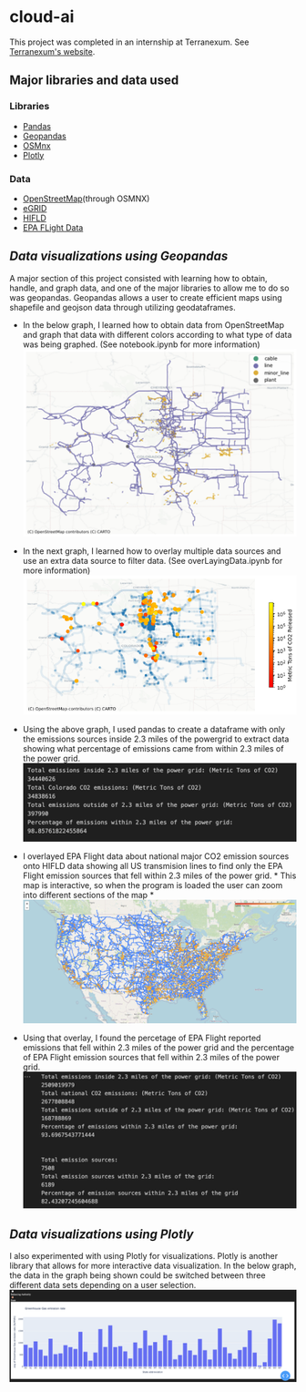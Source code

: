 # cloud-ai

This project was completed in an internship at Terranexum. See [Terranexum's website](https://www.terranexum.com/). 

## Major libraries and data used

### Libraries
- [Pandas](https://pandas.pydata.org/docs/)
- [Geopandas](https://geopandas.org/en/stable/docs/user_guide.html)
- [OSMnx](https://osmnx.readthedocs.io/en/stable/index.html)
- [Plotly](https://plotly.com/)

### Data
- [OpenStreetMap](https://wiki.openstreetmap.org/wiki/Map_features)(through OSMNX)
- [eGRID](https://www.epa.gov/egrid)
- [HIFLD](https://hifld-geoplatform.hub.arcgis.com/pages/hifld-open)
- [EPA FLight Data](https://ghgdata.epa.gov/ghgp/main.do#/facility/?q=Find%20a%20Facility%20or%20Location&st=&bs=&et=&fid=&sf=11001100&lowE=-20000&highE=23000000&g1=1&g2=1&g3=1&g4=1&g5=1&g6=0&g7=1&g8=1&g9=1&g10=1&g11=1&g12=1&s1=1&s2=1&s3=1&s4=1&s5=1&s6=1&s7=1&s8=1&s9=1&s10=1&s201=1&s202=1&s203=1&s204=1&s301=1&s302=1&s303=1&s304=1&s305=1&s306=1&s307=1&s401=1&s402=1&s403=1&s404=1&s405=1&s601=1&s602=1&s701=1&s702=1&s703=1&s704=1&s705=1&s706=1&s707=1&s708=1&s709=1&s710=1&s711=1&s801=1&s802=1&s803=1&s804=1&s805=1&s806=1&s807=1&s808=1&s809=1&s810=1&s901=1&s902=1&s903=1&s904=1&s905=1&s906=1&s907=1&s908=1&s909=1&s910=1&s911=1&si=&ss=&so=0&ds=E&yr=2022&tr=current&cyr=2022&ol=0&sl=0&rs=ALL)

## *Data visualizations using Geopandas* 

A major section of this project consisted with learning how to obtain, handle, and graph data, and one of the major libraries to allow me to do so was geopandas. Geopandas allows a user to create efficient maps using shapefile and geojson data through utilizing geodataframes. 
- In the below graph, I learned how to obtain data from OpenStreetMap and graph that data with different colors according to what type of data was being graphed. (See notebook.ipynb for more information)
![Map of OpenStreetMap power data in Colorado](https://github.com/terranexum/Cloud-AI/blob/dahl-dev/images/OSMnx_PowerData.png)

- In the next graph, I learned how to overlay multiple data sources and use an extra data source to filter data. (See overLayingData.ipynb for more information)
![Overlayed map of OpenStreetMap and EPA Flight data](https://github.com/terranexum/Cloud-AI/blob/dahl-dev/images/overlayingDataFinal3.png)
- Using the above graph, I used pandas to create a dataframe with only the emissions sources inside 2.3 miles of the powergrid to extract data showing what percentage of emissions came from within 2.3 miles of the power grid.
![Extracted data from OpenStreetMap and EPA Flight data showing percentage of emissions inside the energy grid](https://github.com/terranexum/Cloud-AI/blob/dahl-dev/images/gridEmissionsFinal.png)

- I overlayed EPA Flight data about national major CO2 emission sources onto HIFLD data showing all US transmision lines to find only the EPA Flight emission sources that fell within 2.3 miles of the power grid.  * This map is interactive, so when the program is loaded the user can zoom into different sections of the map *
![Overlayed map of national HIFLD and EPA Flight data](https://github.com/terranexum/Cloud-AI/blob/dahl-dev/images/Interactive_National_Map.png)
- Using that overlay, I found the percetage of EPA Flight reported emissions that fell within 2.3 miles of the power grid and the percentage of EPA Flight emission sources that fell within 2.3 miles of the power grid. 
![Results from EPA Flight/HIFLD overlay](https://github.com/terranexum/Cloud-AI/blob/dahl-dev/images/Results_National.png)

## *Data visualizations using Plotly*

I also experimented with using Plotly for visualizations. Plotly is another library that allows for more interactive data visualization. In the below graph, the data in the graph being shown could be switched between three different data sets depending on a user selection. 
![Bar graph of CO2 emissisons with selection dial](https://github.com/terranexum/Cloud-AI/blob/dahl-dev/images/Plotly_BarGraph.png)